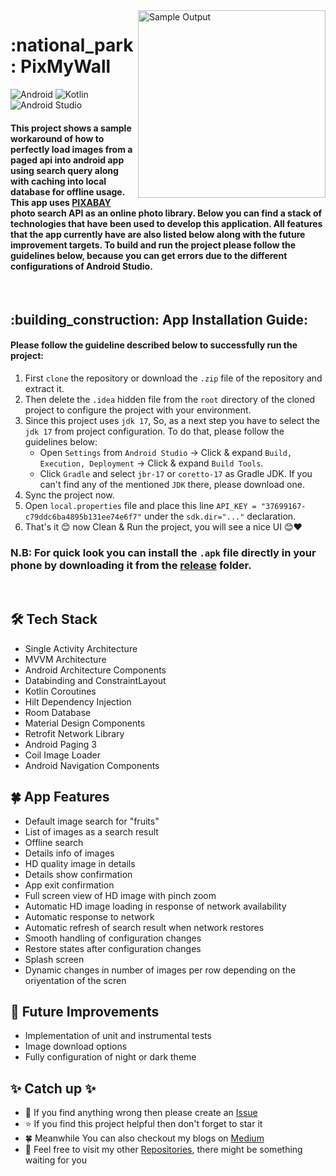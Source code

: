 <img align="right" src="https://github.com/yamin335/PixMyWall/blob/master/demo_snap.gif" alt="Sample Output" width="300">

<h1>:national_park: PixMyWall</h1>

![Android](https://img.shields.io/badge/-Android-606060?style=flat&logo=android)
![Kotlin](https://img.shields.io/badge/-Kotlin-fff?style=flat&logo=kotlin)
![Android Studio](https://img.shields.io/badge/-Android_Studio-606060?style=flat&logo=androidstudio)

<h4>This project shows a sample workaround of how to perfectly load images from a paged api into android app using search query along with caching into 
  local database for offline usage. This app uses <a href="https://pixabay.com/">PIXABAY</a> photo search API as an online photo library. Below you can find a stack of
  technologies that have been used to develop this application. All features that the app currently have are also listed below along with the future improvement targets. To build and run the project please follow the guidelines below, because you can get errors due to the different configurations of Android Studio.</h4>

<br>

<h2>:building_construction: App Installation Guide:</h2>

#### Please follow the guideline described below to successfully run the project:

1. First `clone` the repository or download the `.zip` file of the repository and extract it.
2. Then delete the `.idea` hidden file from the `root` directory of the cloned project to configure the project with your environment.
3. Since this project uses `jdk 17`, So, as a next step you have to select the `jdk 17` from project configuration. To do that, please follow the guidelines below:
   - Open `Settings` from `Android Studio` -> Click & expand `Build, Execution, Deployment` -> Click & expand `Build Tools`.
   - Click `Gradle` and select `jbr-17` or `coretto-17` as Gradle JDK. If you can't find any of the mentioned `JDK` there, please download one.
4. Sync the project now.
5. Open `local.properties` file and place this line `API_KEY = "37699167-c79ddc6ba4895b131ee74e6f7"` under the `sdk.dir="..."` declaration.
6. That's it 😊 now Clean & Run the project, you will see a nice UI 😊❤️

### N.B: For quick look you can install the `.apk` file directly in your phone by downloading it from the [release](https://github.com/yamin335/PixMyWall/releases/tag/v1.0.0) folder. 

<br>

<h2>🛠️ Tech Stack</h2>

- Single Activity Architecture
- MVVM Architecture
- Android Architecture Components
- Databinding and ConstraintLayout
- Kotlin Coroutines
- Hilt Dependency Injection
- Room Database
- Material Design Components
- Retrofit Network Library
- Android Paging 3
- Coil Image Loader
- Android Navigation Components

<h2>🍀 App Features</h2>

- Default image search for "fruits"
- List of images as a search result
- Offline search
- Details info of images
- HD quality image in details
- Details show confirmation
- App exit confirmation
- Full screen view of HD image with pinch zoom
- Automatic HD image loading in response of network availability
- Automatic response to network
- Automatic refresh of search result when network restores
- Smooth handling of configuration changes
- Restore states after configuration changes
- Splash screen
- Dynamic changes in number of images per row depending on the oriyentation of the scren

<h2>🧐 Future Improvements</h2>

- Implementation of unit and instrumental tests
- Image download options
- Fully configuration of night or dark theme

<h2>✨ Catch up ✨</h2>

- 🧐 If you find anything wrong then please create an [Issue](https://github.com/yamin335/PixMyWall/issues/new)
- ⭐️ If you find this project helpful then don't forget to star it
- 🍀 Meanwhile You can also checkout my blogs on [Medium](https://medium.com/@mdyamin)
- 🥰 Feel free to visit my other [Repositories](https://github.com/yamin335?tab=repositories), there might be something waiting for you
